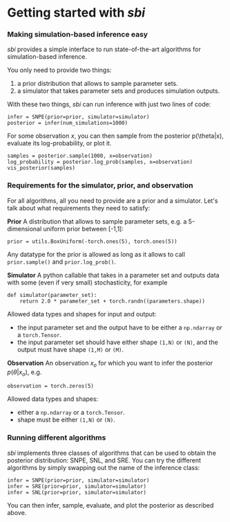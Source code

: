 # Getting started with *sbi*

### Making simulation-based inference easy

*sbi* provides a simple interface to run state-of-the-art algorithms for simulation-based inference.

You only need to provide two things:

1) a prior distribution that allows to sample parameter sets.
2) a simulator that takes parameter sets and produces simulation outputs.

With these two things, *sbi* can run inference with just two lines of code:

```
infer = SNPE(prior=prior, simulator=simulator)
posterior = infer(num_simulations=1000)
```

For some observation $x$, you can then sample from the posterior p(\theta|x), evaluate its log-probability, or plot it.

```
samples = posterior.sample(1000, x=observation)
log_probability = posterior.log_prob(samples, x=observation)
vis_posterior(samples)
```

### Requirements for the simulator, prior, and observation

For all algorithms, all you need to provide are a prior and a simulator. Let's talk about what requirements they need to satisfy:

**Prior**
A distribution that allows to sample parameter sets, e.g. a 5-dimensional uniform prior between [-1,1]: 
```
prior = utils.BoxUniform(-torch.ones(5), torch.ones(5))
```
Any datatype for the prior is allowed as long as it allows to call `prior.sample()` and `prior.log_prob()`.

**Simulator**
A python callable that takes in a parameter set and outputs data with some (even if very small) stochasticity, for example
```
def simulator(parameter_set):
    return 2.0 * parameter_set + torch.randn((parameters.shape))
```
Allowed data types and shapes for input and output:
- the input parameter set and the output have to be either a `np.ndarray` or a `torch.Tensor`. 
- the input parameter set should have either shape `(1,N)` or `(N)`, and the output must have shape `(1,M)` or `(M)`.


**Observation**
An observation $x_o$ for which you want to infer the posterior $p(\theta|x_o)$, e.g.
```
observation = torch.zeros(5)
```
Allowed data types and shapes:
- either a `np.ndarray` or a `torch.Tensor`.
- shape must be either `(1,N)` or `(N)`.

### Running different algorithms

*sbi* implements three classes of algorithms that can be used to obtain the posterior distribution: SNPE, SNL, and SRE. You can try the different algorithms by simply swapping out the name of the inference class:
```
infer = SNPE(prior=prior, simulator=simulator)
infer = SRE(prior=prior, simulator=simulator)
infer = SNL(prior=prior, simulator=simulator)
```
You can then infer, sample, evaluate, and plot the posterior as described above.

